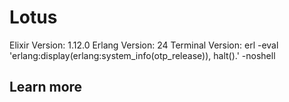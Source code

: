# Lotus

Elixir Version: 1.12.0
Erlang Version: 24
Terminal Version: erl -eval 'erlang:display(erlang:system_info(otp_release)), halt().'  -noshell

## Learn more
